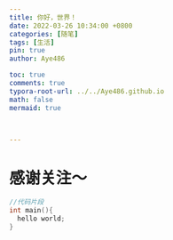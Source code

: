 ```yaml
---
title: 你好，世界！
date: 2022-03-26 10:34:00 +0800
categories: [随笔]
tags: [生活]
pin: true
author: Aye486

toc: true
comments: true
typora-root-url: ../../Aye486.github.io
math: false
mermaid: true



---
```


# 感谢关注～ 



```c++
//代码片段
int main(){
  hello world;
}
```



